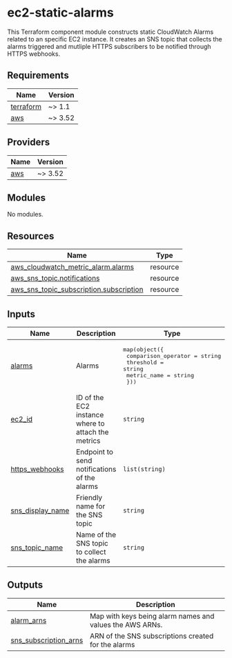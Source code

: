# ec2-static-alarms
This Terraform component module constructs static CloudWatch Alarms related to an specific EC2 instance. It creates an SNS topic that collects the alarms triggered and mutliple HTTPS subscribers to be notified through HTTPS webhooks.

<!-- BEGIN_TF_DOCS -->
## Requirements

| Name | Version |
|------|---------|
| <a name="requirement_terraform"></a> [terraform](#requirement\_terraform) | ~> 1.1 |
| <a name="requirement_aws"></a> [aws](#requirement\_aws) | ~> 3.52 |

## Providers

| Name | Version |
|------|---------|
| <a name="provider_aws"></a> [aws](#provider\_aws) | ~> 3.52 |

## Modules

No modules.

## Resources

| Name | Type |
|------|------|
| [aws_cloudwatch_metric_alarm.alarms](https://registry.terraform.io/providers/hashicorp/aws/latest/docs/resources/cloudwatch_metric_alarm) | resource |
| [aws_sns_topic.notifications](https://registry.terraform.io/providers/hashicorp/aws/latest/docs/resources/sns_topic) | resource |
| [aws_sns_topic_subscription.subscription](https://registry.terraform.io/providers/hashicorp/aws/latest/docs/resources/sns_topic_subscription) | resource |

## Inputs

| Name | Description | Type | Default | Required |
|------|-------------|------|---------|:--------:|
| <a name="input_alarms"></a> [alarms](#input\_alarms) | Alarms | <pre>map(object({<br>    comparison_operator = string<br>    threshold           = string<br>    metric_name         = string<br>  }))</pre> | n/a | yes |
| <a name="input_ec2_id"></a> [ec2\_id](#input\_ec2\_id) | ID of the EC2 instance where to attach the metrics | `string` | n/a | yes |
| <a name="input_https_webhooks"></a> [https\_webhooks](#input\_https\_webhooks) | Endpoint to send notifications of the alarms | `list(string)` | n/a | yes |
| <a name="input_sns_display_name"></a> [sns\_display\_name](#input\_sns\_display\_name) | Friendly name for the SNS topic | `string` | `null` | no |
| <a name="input_sns_topic_name"></a> [sns\_topic\_name](#input\_sns\_topic\_name) | Name of the SNS topic to collect the alarms | `string` | n/a | yes |

## Outputs

| Name | Description |
|------|-------------|
| <a name="output_alarm_arns"></a> [alarm\_arns](#output\_alarm\_arns) | Map with keys being alarm names and values the AWS ARNs. |
| <a name="output_sns_subscription_arns"></a> [sns\_subscription\_arns](#output\_sns\_subscription\_arns) | ARN of the SNS subscriptions created for the alarms |
<!-- END_TF_DOCS -->
